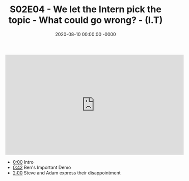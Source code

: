 ﻿---
layout: post
title: "S02E04 - We let the Intern pick the topic - What could go wrong? - (I.T)"
date: 2020-08-10 00:00:00 -0000
categories:
---

<iframe loading="lazy" width="560" height="315" src="https://www.youtube.com/embed/Ihf97wkVKfM" title="YouTube video player" frameborder="0" allow="accelerometer; autoplay; clipboard-write; encrypted-media; gyroscope; picture-in-picture" allowfullscreen></iframe>

 * [0:00](https://www.youtube.com/watch?v=Ihf97wkVKfM&t=0s) Intro
 * [0:42](https://www.youtube.com/watch?v=Ihf97wkVKfM&t=42s) Ben's Important Demo
 * [2:00](https://www.youtube.com/watch?v=Ihf97wkVKfM&t=120s) Steve and Adam express their disappointment

